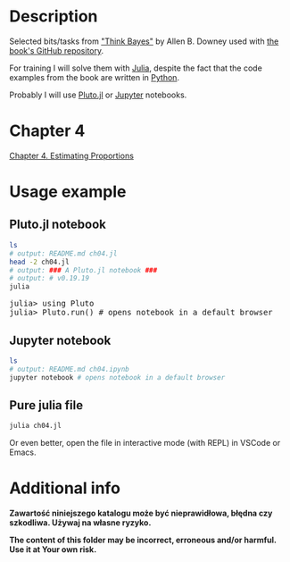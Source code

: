 # Description

Selected bits/tasks from ["Think Bayes"](https://allendowney.github.io/ThinkBayes2/index.html) by Allen B. Downey used with [the book's GitHub repository](https://github.com/AllenDowney/ThinkBayes2/).

For training I will solve them with [Julia](https://julialang.org/), despite the fact that the code examples from the book are written in [Python](https://www.python.org/).

Probably I will use [Pluto.jl](https://plutojl.org/) or [Jupyter](https://jupyter.org/) notebooks.

# Chapter 4

[Chapter 4. Estimating Proportions](https://allendowney.github.io/ThinkBayes2/chap04.html)

# Usage example

## Pluto.jl notebook

``` bash
ls
# output: README.md ch04.jl
head -2 ch04.jl
# output: ### A Pluto.jl notebook ###
# output: # v0.19.19
julia
```

<pre>
julia> using Pluto
julia> Pluto.run() # opens notebook in a default browser
</pre>

## Jupyter notebook

``` bash
ls
# output: README.md ch04.ipynb
jupyter notebook # opens notebook in a default browser
```

## Pure julia file

```bash
julia ch04.jl
```

Or even better, open the file in interactive mode (with REPL) in VSCode or Emacs.

# Additional info

**Zawartość niniejszego katalogu może być nieprawidłowa, błędna czy szkodliwa. Używaj na własne ryzyko.**

**The content of this folder may be incorrect, erroneous and/or harmful. Use it at Your own risk.**

